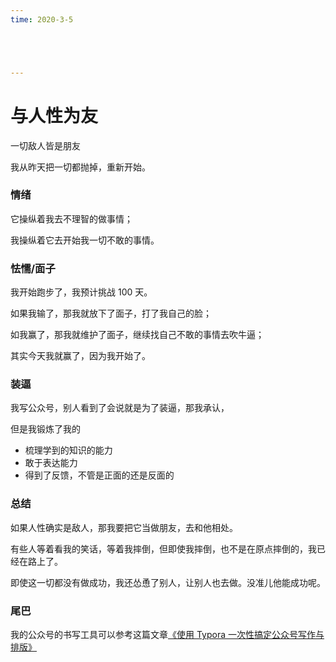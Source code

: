 ```yaml
---
time: 2020-3-5





---
```




# 与人性为友

一切敌人皆是朋友

我从昨天把一切都抛掉，重新开始。

### 情绪

它操纵着我去不理智的做事情；

我操纵着它去开始我一切不敢的事情。

### 怯懦/面子

我开始跑步了，我预计挑战 100 天。

如果我输了，那我就放下了面子，打了我自己的脸；

如我赢了，那我就维护了面子，继续找自己不敢的事情去吹牛逼；

其实今天我就赢了，因为我开始了。



### 装逼

我写公众号，别人看到了会说就是为了装逼，那我承认，

但是我锻炼了我的

- 梳理学到的知识的能力
- 敢于表达能力
- 得到了反馈，不管是正面的还是反面的



### 总结

如果人性确实是敌人，那我要把它当做朋友，去和他相处。

有些人等着看我的笑话，等着我摔倒，但即使我摔倒，也不是在原点摔倒的，我已经在路上了。

即使这一切都没有做成功，我还怂恿了别人，让别人也去做。没准儿他能成功呢。

### 尾巴

我的公众号的书写工具可以参考这篇文章[《使用 Typora 一次性搞定公众号写作与排版》](https://sspai.com/post/40524)